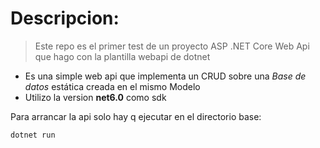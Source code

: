 # Descripcion:
> Este repo es el primer test de un proyecto ASP .NET Core Web Api que hago con la plantilla webapi de dotnet

- Es una simple web api que implementa un CRUD sobre una *Base de datos* estática creada en el mismo Modelo
- Utilizo la version **net6.0** como sdk

Para arrancar la api solo hay q ejecutar en el directorio base:

    dotnet run